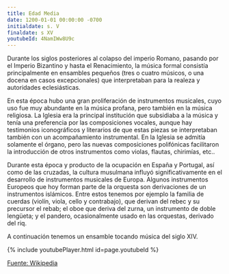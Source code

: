 ```yaml
---
title: Edad Media
date: 1200-01-01 00:00:00 -0700
initialdate: s. V
finaldate: s XV
youtubeId: 4NamIWw8U9c
---
```


Durante los siglos posteriores al colapso del imperio Romano, pasando por el Imperio Bizantino y hasta el Renacimiento, la música formal consistía principalmente en ensambles pequeños (tres o cuatro músicos, o una docena en casos excepcionales) que interpretaban para la realeza y autoridades eclesiásticas.
  
En esta época hubo una gran proliferación de instrumentos musicales, cuyo uso fue muy abundante en la música profana, pero también en la música religiosa. La Iglesia era la principal institución que subsidiaba a la música y tenía una preferencia por las composiciones vocales, aunque hay testimonios iconográficos y literarios de que estas piezas se interpretaban también con un acompañamiento instrumental. En la Iglesia se admitía solamente el órgano, pero las nuevas composiciones polifónicas facilitaron la introducción de otros instrumentos como violas, flautas, chirimías, etc..

Durante esta época y producto de la ocupación en España y Portugal, así como de las cruzadas, la cultura musulmana influyó significativamente en el desarrollo de instrumentos musicales de Europa. Algunos instrumentos Europeos que hoy forman parte de la orquesta son derivaciones de un instrumentos islámicos. Entre estos tenemos por ejemplo la familia de cuerdas (violín, viola, cello y contrabajo), que derivan del rebec y su precursor el rebab; el oboe que deriva del zurna, un instrumento de doble lengüeta; y el pandero, ocasionalmente usado en las orquestas, derivado del riq.
  
  
A continuación tenemos un ensamble tocando música del siglo XIV. 
  
{% include youtubePlayer.html id=page.youtubeId %}
  
[Fuente: Wikipedia](https://es.wikipedia.org/wiki/M%C3%BAsica_de_la_Edad_Media#G%C3%A9neros_y_formas_musicales)